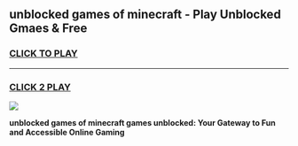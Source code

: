 
## unblocked games of minecraft - Play Unblocked Gmaes & Free
<h3>
<a href="https://news.freeplayer.one?title=unblocked_games_of_minecraft&ref=16F">CLICK TO PLAY</a></h3>
<hr>

<h3>
<a href="https://news.freeplayer.one?title=unblocked_games_of_minecraft&ref=16F">CLICK 2 PLAY</a>
  
</h3>

<a href="https://news.freeplayer.one?title=unblocked_games_of_minecraft&ref=16F/"><img src="https://clearcache.store/games.png"></a>


**unblocked games of minecraft games unblocked: Your Gateway to Fun and Accessible Online Gaming**
